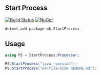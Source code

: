 ## Start Process

[![Build Status](https://dev.azure.com/wk-j/start-process/_apis/build/status/wk-j.start-process?branchName=master)](https://dev.azure.com/wk-j/start-process/_build/latest?definitionId=32&branchName=master)
[![NuGet](https://img.shields.io/nuget/v/wk.StartProcess.svg)](https://www.nuget.org/packages/wk.StartProcess)

```bash
dotnet add package wk.StartProcess
```

## Usage

```csharp
using PS = StartProcess.Processor;

PS.StartProcess("java -version");
PS.StartProcess("wk-file-size README.md");
```
